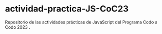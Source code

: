 # actividad-practica-JS-CoC23
Repositorio de las actividades prácticas de JavaScript del Programa Codo a Codo 2023 .
